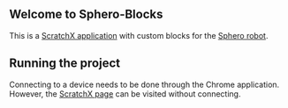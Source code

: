 ## Welcome to Sphero-Blocks

This is a [ScratchX application](http://scratchx.org/) with custom blocks for the [Sphero robot](http://www.sphero.com/).

## Running the project

Connecting to a device needs to be done through the Chrome application.
However, the [ScratchX page](http://scratchx.org/?url=https://toonr.github.io/Sphero-Blocks/sphero_blocks.js) can be visited without connecting.
